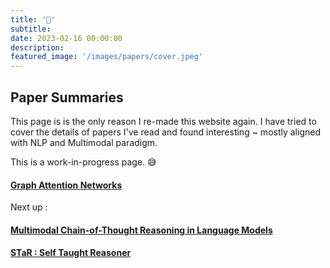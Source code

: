 ```yaml
---
title: '📑'
subtitle: 
date: 2023-02-16 00:00:00
description: 
featured_image: '/images/papers/cover.jpeg'
---
```


## Paper Summaries

This page is is the only reason I re-made this website again.
I have tried to cover the details of papers I've read and found interesting ~ mostly aligned with NLP and Multimodal paradigm.

This is a work-in-progress page. 😅

#### [Graph Attention Networks](/blog/graphs)
Next up : 
#### [Multimodal Chain-of-Thought Reasoning in Language Models](/blog/amazon-mm-cot)
#### [STaR : Self Taught Reasoner](/blog/star)